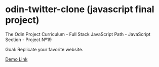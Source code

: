 # odin-twitter-clone (javascript final project)

The Odin Project Curriculum - Full Stack JavaScript Path - JavaScript Section - Project Nº19

Goal: Replicate your favorite website.

[Demo Link](https://stanimirkosev.github.io/odin-twitter-clone/)
